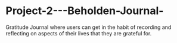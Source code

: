 # Project-2---Beholden-Journal-
Gratitude Journal where users can get in the habit of recording and reflecting on aspects of their lives that they are grateful for.
